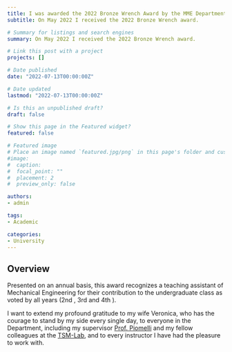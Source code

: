 ```yaml
---
title: I was awarded the 2022 Bronze Wrench Award by the MME Department. 
subtitle: On May 2022 I received the 2022 Bronze Wrench award.

# Summary for listings and search engines
summary: On May 2022 I received the 2022 Bronze Wrench award.

# Link this post with a project
projects: []

# Date published
date: "2022-07-13T00:00:00Z"

# Date updated
lastmod: "2022-07-13T00:00:00Z"

# Is this an unpublished draft?
draft: false

# Show this page in the Featured widget?
featured: false

# Featured image
# Place an image named `featured.jpg/png` in this page's folder and customize its options here.
#image:
#  caption:
#  focal_point: ""
#  placement: 2
#  preview_only: false

authors:
- admin

tags:
- Academic

categories:
- University
---
```


## Overview
Presented on an annual basis, this award recognizes a teaching assistant of Mechanical Engineering for their contribution to the undergraduate class as voted by all years (2nd , 3rd and 4th ).

I want to extend my profound gratitude to my wife Veronica, who has the courage to stand by my side every single day, to everyone in the Department, including my supervisor [Prof. Piomelli](https://me.queensu.ca/People/Piomelli/index.html) and my fellow colleagues at the [TSM-Lab](https://me.queensu.ca/People/Piomelli/TSMLab.html), and to every instructor I have had the pleasure to work with.
